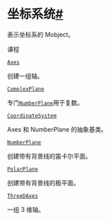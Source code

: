 # 坐标系统[#](#module-manim.mobject.graphing.coordinate_systems "此标题的固定链接")

表示坐标系的 Mobject。

课程

[`Axes`](manim.mobject.graphing.coordinate_systems.Axes.html#manim.mobject.graphing.coordinate_systems.Axes "manim.mobject.graphing.coordinate_systems.Axes")

创建一组轴。

[`ComplexPlane`](manim.mobject.graphing.coordinate_systems.ComplexPlane.html#manim.mobject.graphing.coordinate_systems.ComplexPlane "manim.mobject.graphing.coordinate_systems.ComplexPlane")

专门[`NumberPlane`](manim.mobject.graphing.coordinate_systems.NumberPlane.html#manim.mobject.graphing.coordinate_systems.NumberPlane "manim.mobject.graphing.coordinate_systems.NumberPlane")用于复数。

[`CoordinateSystem`](manim.mobject.graphing.coordinate_systems.CoordinateSystem.html#manim.mobject.graphing.coordinate_systems.CoordinateSystem "manim.mobject.graphing.coordinate_systems.坐标系统")

Axes 和 NumberPlane 的抽象基类。

[`NumberPlane`](manim.mobject.graphing.coordinate_systems.NumberPlane.html#manim.mobject.graphing.coordinate_systems.NumberPlane "manim.mobject.graphing.coordinate_systems.NumberPlane")

创建带有背景线的笛卡尔平面。

[`PolarPlane`](manim.mobject.graphing.coordinate_systems.PolarPlane.html#manim.mobject.graphing.coordinate_systems.PolarPlane "manim.mobject.graphing.coordinate_systems.PolarPlane")

创建带有背景线的极平面。

[`ThreeDAxes`](manim.mobject.graphing.coordinate_systems.ThreeDAxes.html#manim.mobject.graphing.coordinate_systems.ThreeDAxes "manim.mobject.graphing.coordinate_systems.ThreeDAxes")

一组 3 维轴。
